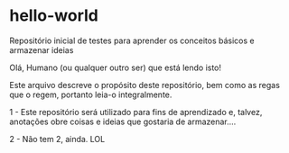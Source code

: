 # hello-world
Repositório inicial de testes para aprender os conceitos básicos e armazenar ideias

Olá, Humano (ou qualquer outro ser) que está lendo isto!

Este arquivo descreve o propósito deste repositório, bem como as regas que o regem, portanto leia-o integralmente.

1 - Este repositório será utilizado para fins de aprendizado e, talvez, anotações obre coisas e ideias que gostaria de armazenar....

2 - Não tem 2, ainda. LOL
